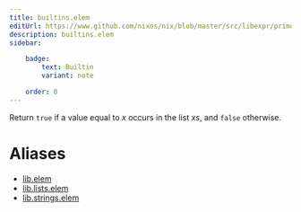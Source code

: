 ```yaml
---
title: builtins.elem
editUrl: https://www.github.com/nixos/nix/blob/master/src/libexpr/primops.cc
description: builtins.elem
sidebar:

    badge:
        text: Builtin
        variant: note

    order: 0
---
```


Return `true` if a value equal to *x* occurs in the list *xs*, and
`false` otherwise.


# Aliases

- [lib.elem](/reference/libelem)
- [lib.lists.elem](/reference/liblists.elem)
- [lib.strings.elem](/reference/libstrings.elem)


